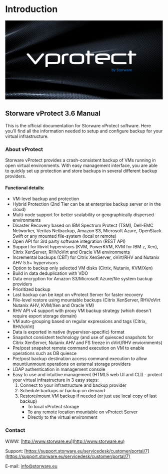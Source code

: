 # Introduction

![](.gitbook/assets/intro%20%281%29.png)

## Storware vProtect 3.6 Manual

This is the official documentation for Storware vProtect software. Here you'll find all the information needed to setup and configure backup for your virtual infrastructure.

### About vProtect

Storware vProtect provides a crash-consistent backup of VMs running in open virtual environments. With easy management interface, you are able to quickly set up protection and store backups in several different backup providers.

#### Functional details:

* VM-level backup and protection
* Hybrid Protection \(2nd Tier can be at enterprise backup server or in the cloud\)
* Multi-node support for better scalability or geographically dispersed environments
* Disaster Recovery based on IBM Spectrum Protect \(TSM\), Dell-EMC Networker, Veritas Netbackup, Amazon S3, Microsoft Azure, OpenStack Swift or any mounted file-system \(local or remote\)
* Open API for 3rd party software integration \(REST API\)
* Support for libvirt hypervisors \(KVM, PowerKVM, KVM for IBM z, Xen\), Citrix XenServer, RHV/oVirt and Oracle VM environments
* Incremental backups \(CBT\) for Citrix XenServer, oVirt/RHV and Nutanix AHV 5.5+ hypervisors
* Option to backup only selected VM disks \(Citrix, Nutanix, KVM/Xen\)
* Build in data deduplication with VDO
* Data encryption for Amazon S3/Microsoft Azure/file system backup providers
* Prioritized backup
* Last backup can be kept on vProtect Server for faster recovery
* File-level restore using mountable backups \(Citrix XenServer, RHV/oVirt Nutanix AHV, KVM/Xen and Oracle VM\)
* RHV API v4 support with proxy VM backup strategy \(which doesn't require export storage domain\)
* VM auto-grouping based on regular expressions and tags \(Citrix, RHV/oVirt\)
* Data is exported in native \(hypervisor-specific\) format
* Snapshot consistent technology \(and use of quiesced snapshots for Citrix XenServer, Nutanix AHV and FS freeze in oVirt/RHV enviornments\)
* Pre/post snapshot remote command execution on VM to enable operations such as DB quiesce
* Pre/post backup destination access command execution to allow mount/unmount operations on external storage providers
* LDAP authentication in management console
* Easy to use and intuitive management \(HTML5 web UI and CLI\) - protect your virtual infrastructure in 3 easy steps:
  1. Connect to your infrastructure and backup provider
  2. Schedule backups or backup on demand
  3. Restore/mount VM backup if needed \(or just use local copy of last backup\)
     * To local vProtect storage
     * To any remote location mountable on vProtect Server
     * Directly to the virtual environment

### Contact

WWW: [http://www.storware.eu](http://www.storware.eu)

Support: [https://support.storware.eu/servicedesk/customer/portal/7](https://support.storware.eu/servicedesk/customer/portal/7)

E-mail: [info@storware.eu](mailto:info@storware.eu)

